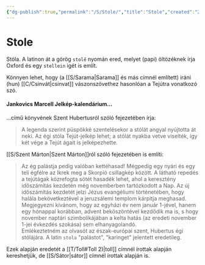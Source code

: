 ```yaml
---
{"dg-publish":true,"permalink":"/S/Stole/","title":"Stole","created":"2023-11-17T05:31","updated":"2025-06-08T18:25"}
---
```



# Stole

Stóla. A latinon át a görög `stolē` nyomán ered, melyet (papi) öltözéknek írja Oxford és egy `stellein` igét is említ.  

Könnyen lehet, hogy (a [[S/Sarama\|Sarama]] és más címnél említett) iráni (hun) [[C/Csinvát\|csinvat]] vászonszövethez hasonlóan a Tejútra vonatkozó szó.  

#### Jankovics Marcell Jelkép-kalendárium...

...című könyvének Szent Hubertusról szóló fejezetében írja:  
> A legenda szerint püspökké szentelésekor a stólát angyal nyújtotta át neki. Az égi stóla Tejút-jelkép lehet; a stólát nyakba vetve viselték, így két vége a Tejút ágait is jelképezhette.  

[[S/Szent Márton\|Szent Márton]]ról szóló fejezetében is említi:  
> Az ég palástja pedig valóban kettéhasad! Mégpedig egy nyári és egy teli égfélre az Ikrek meg a Skorpió csillagkép között. A látható repedés a tejútágak közrefogta sötét hasadék lehet, ahol a keresztény időszámítás kezdetén még novemberben tartózkodott a Nap. Az új időszámítás kezdetét jelzi Jézus evangéliumi történetében, hogy halála bekövetkeztével a jeruzsálemi templom kárpitja meghasad. Megjegyezni kívánom, hogy az egyházi év nem január 1-jével, hanem egy hónappal korábban, advent beköszöntével kezdődik ma is, s hogy november naptári szimbolikájában a kelta hatás (az eredeti november 1-jei évkezdés szokása) sem elhanyagolandó.  
> Emlékeztetném az olvasót az észak-európai szent, Hubertus égi stólájára. A latin `stola` "palástot", "karinget" jelentett eredetileg.  

Ezek alapján eredetét a [[T/Toll#Toll 2)\|toll]] címnél írottak alapján kereshetjük, de [[S/Sátor\|sátor]] címnél írottak alapján is.  
